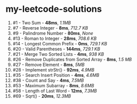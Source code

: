 # my-leetcode-solutions

1. #1 - Two Sum - **48ms**, *1.1MB*
2. #7 - Reverse Integer - **8ms**, *712.7 KB*
3. #9 - Palindrome Number - **80ms**, *None*
4. #13 - Roman to Integer - **28ms**, *708.6 KB*
5. #14 - Longest Common Prefix - **0ms**, *729.1 KB*
6. #20 - Valid Parentheses - **144ms**, *729.1 KB*
7. #21 - Merge Two Sorted Lists - **4ms**, *938 KB*
8. #26 - Remove Duplicates from Sorted Array - **8ms**, *1.5 MB*
9. #27 - Remove Element - **8ms**, *5MB*
10. #28 - Implement strStr() - **92ms**, *4.9MB*
11. #35 - Search Insert Position - **4ms**, *4.6MB*
12. #38 - Count and Say - **4ms**, *7.5MB*
13. #53 - Maximum Subarray - **8ms**, *8.6MB*
14. #58 - Length of Last Word - **12ms**, *7.3MB*
15. #69 - Sqrt() - **20ms**, *12.3MB*
